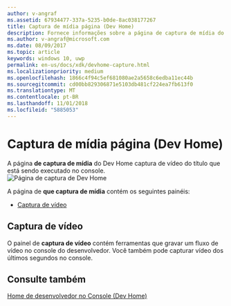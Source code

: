 ```yaml
---
author: v-angraf
ms.assetid: 67934477-337a-5235-b0de-8ac038177267
title: Captura de mídia página (Dev Home)
description: Fornece informações sobre a página de captura de mídia do aplicativo Dev Home para o Xbox One.
ms.author: v-angraf@microsoft.com
ms.date: 08/09/2017
ms.topic: article
keywords: windows 10, uwp
permalink: en-us/docs/xdk/devhome-capture.html
ms.localizationpriority: medium
ms.openlocfilehash: 1866c4f94c5ef681080ae2a5658c6edba11ec44b
ms.sourcegitcommit: cd00bb829306871e5103db481cf224ea7fb613f0
ms.translationtype: MT
ms.contentlocale: pt-BR
ms.lasthandoff: 11/01/2018
ms.locfileid: "5885053"
---
```

# <a name="media-capture-page-dev-home"></a>Captura de mídia página (Dev Home)
   
  
A página **de captura de mídia** do Dev Home captura de vídeo do título que está sendo executado no console.   
 ![Página de captura de Dev Home](images/devhome_capture.png)   
  
A página de **que captura de mídia** contém os seguintes painéis:   
 
   *  [Captura de vídeo](#ID4EHB)  

 
<a id="ID4EHB"></a>

   

## <a name="video-capture"></a>Captura de vídeo  
   
  
O painel de **captura de vídeo** contém ferramentas que gravar um fluxo de vídeo no console do desenvolvedor. Você também pode capturar vídeo dos últimos segundos no console.   
  
<a id="ID4ERB"></a>

   

## <a name="see-also"></a>Consulte também  
 [Home de desenvolvedor no Console (Dev Home)](dev-home.md)

  